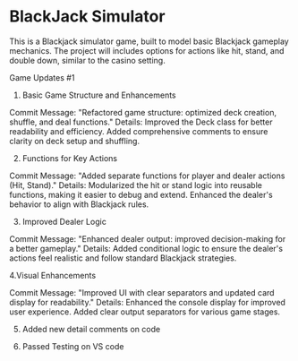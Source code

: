 # BlackJack Simulator
This is a Blackjack simulator game, built to model basic Blackjack gameplay mechanics. The project will includes options for actions like hit, stand, and double down, similar to the casino setting.

Game Updates #1

1. Basic Game Structure and Enhancements

Commit Message: "Refactored game structure: optimized deck creation, shuffle, and deal functions."
Details: Improved the Deck class for better readability and efficiency. Added comprehensive comments to ensure clarity on deck setup and shuffling.

2. Functions for Key Actions

Commit Message: "Added separate functions for player and dealer actions (Hit, Stand)."
Details: Modularized the hit or stand logic into reusable functions, making it easier to debug and extend. Enhanced the dealer's behavior to align with Blackjack rules.

3. Improved Dealer Logic

Commit Message: "Enhanced dealer output: improved decision-making for a better gameplay."
Details: Added conditional logic to ensure the dealer's actions feel realistic and follow standard Blackjack strategies.

4.Visual Enhancements

Commit Message: "Improved UI with clear separators and updated card display for readability."
Details: Enhanced the console display for improved user experience. Added clear output separators for various game stages.

5. Added new detail comments on code

6. Passed Testing on VS code 
